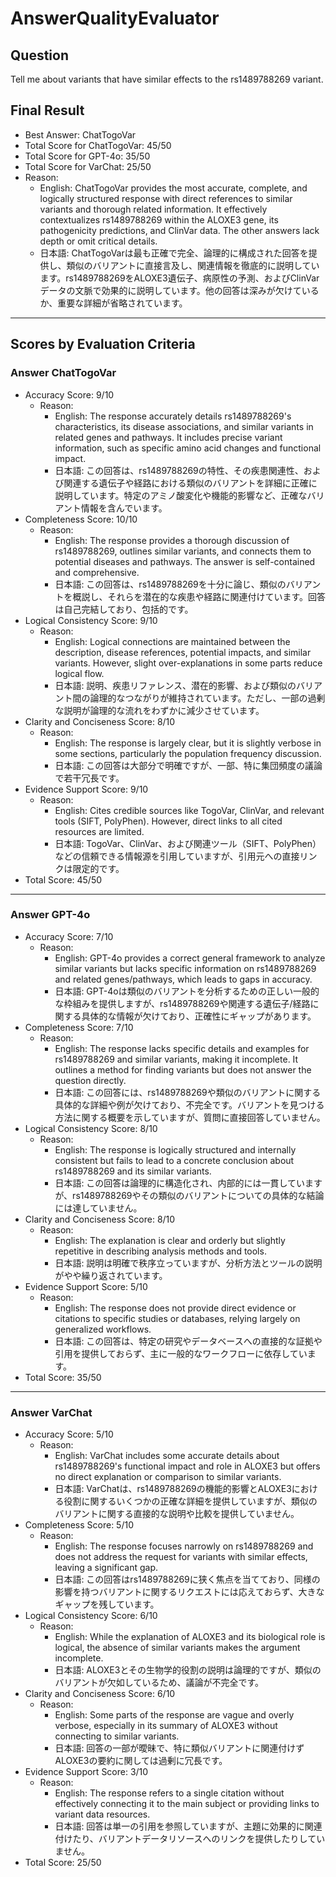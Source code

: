 # AnswerQualityEvaluator

## Question

Tell me about variants that have similar effects to the rs1489788269 variant.

## Final Result

- Best Answer: ChatTogoVar
- Total Score for ChatTogoVar: 45/50
- Total Score for GPT-4o: 35/50
- Total Score for VarChat: 25/50
- Reason:
  - English: ChatTogoVar provides the most accurate, complete, and logically structured response with direct references to similar variants and thorough related information. It effectively contextualizes rs1489788269 within the ALOXE3 gene, its pathogenicity predictions, and ClinVar data. The other answers lack depth or omit critical details.
  - 日本語: ChatTogoVarは最も正確で完全、論理的に構成された回答を提供し、類似のバリアントに直接言及し、関連情報を徹底的に説明しています。rs1489788269をALOXE3遺伝子、病原性の予測、およびClinVarデータの文脈で効果的に説明しています。他の回答は深みが欠けているか、重要な詳細が省略されています。

---

## Scores by Evaluation Criteria

### Answer ChatTogoVar
- Accuracy Score: 9/10
  - Reason: 
    - English: The response accurately details rs1489788269's characteristics, its disease associations, and similar variants in related genes and pathways. It includes precise variant information, such as specific amino acid changes and functional impact.
    - 日本語: この回答は、rs1489788269の特性、その疾患関連性、および関連する遺伝子や経路における類似のバリアントを詳細に正確に説明しています。特定のアミノ酸変化や機能的影響など、正確なバリアント情報を含んでいます。
- Completeness Score: 10/10
  - Reason: 
    - English: The response provides a thorough discussion of rs1489788269, outlines similar variants, and connects them to potential diseases and pathways. The answer is self-contained and comprehensive.
    - 日本語: この回答は、rs1489788269を十分に論じ、類似のバリアントを概説し、それらを潜在的な疾患や経路に関連付けています。回答は自己完結しており、包括的です。
- Logical Consistency Score: 9/10
  - Reason: 
    - English: Logical connections are maintained between the description, disease references, potential impacts, and similar variants. However, slight over-explanations in some parts reduce logical flow.
    - 日本語: 説明、疾患リファレンス、潜在的影響、および類似のバリアント間の論理的なつながりが維持されています。ただし、一部の過剰な説明が論理的な流れをわずかに減少させています。
- Clarity and Conciseness Score: 8/10
  - Reason: 
    - English: The response is largely clear, but it is slightly verbose in some sections, particularly the population frequency discussion.
    - 日本語: この回答は大部分で明確ですが、一部、特に集団頻度の議論で若干冗長です。
- Evidence Support Score: 9/10
  - Reason: 
    - English: Cites credible sources like TogoVar, ClinVar, and relevant tools (SIFT, PolyPhen). However, direct links to all cited resources are limited.
    - 日本語: TogoVar、ClinVar、および関連ツール（SIFT、PolyPhen）などの信頼できる情報源を引用していますが、引用元への直接リンクは限定的です。
- Total Score: 45/50

---

### Answer GPT-4o
- Accuracy Score: 7/10
  - Reason: 
    - English: GPT-4o provides a correct general framework to analyze similar variants but lacks specific information on rs1489788269 and related genes/pathways, which leads to gaps in accuracy.
    - 日本語: GPT-4oは類似のバリアントを分析するための正しい一般的な枠組みを提供しますが、rs1489788269や関連する遺伝子/経路に関する具体的な情報が欠けており、正確性にギャップがあります。
- Completeness Score: 7/10
  - Reason: 
    - English: The response lacks specific details and examples for rs1489788269 and similar variants, making it incomplete. It outlines a method for finding variants but does not answer the question directly.
    - 日本語: この回答には、rs1489788269や類似のバリアントに関する具体的な詳細や例が欠けており、不完全です。バリアントを見つける方法に関する概要を示していますが、質問に直接回答していません。
- Logical Consistency Score: 8/10
  - Reason: 
    - English: The response is logically structured and internally consistent but fails to lead to a concrete conclusion about rs1489788269 and its similar variants.
    - 日本語: この回答は論理的に構造化され、内部的には一貫していますが、rs1489788269やその類似のバリアントについての具体的な結論には達していません。
- Clarity and Conciseness Score: 8/10
  - Reason: 
    - English: The explanation is clear and orderly but slightly repetitive in describing analysis methods and tools.
    - 日本語: 説明は明確で秩序立っていますが、分析方法とツールの説明がやや繰り返されています。
- Evidence Support Score: 5/10
  - Reason: 
    - English: The response does not provide direct evidence or citations to specific studies or databases, relying largely on generalized workflows.
    - 日本語: この回答は、特定の研究やデータベースへの直接的な証拠や引用を提供しておらず、主に一般的なワークフローに依存しています。
- Total Score: 35/50

---

### Answer VarChat
- Accuracy Score: 5/10
  - Reason: 
    - English: VarChat includes some accurate details about rs1489788269's functional impact and role in ALOXE3 but offers no direct explanation or comparison to similar variants.
    - 日本語: VarChatは、rs1489788269の機能的影響とALOXE3における役割に関するいくつかの正確な詳細を提供していますが、類似のバリアントに関する直接的な説明や比較を提供していません。
- Completeness Score: 5/10
  - Reason: 
    - English: The response focuses narrowly on rs1489788269 and does not address the request for variants with similar effects, leaving a significant gap.
    - 日本語: この回答はrs1489788269に狭く焦点を当てており、同様の影響を持つバリアントに関するリクエストには応えておらず、大きなギャップを残しています。
- Logical Consistency Score: 6/10
  - Reason: 
    - English: While the explanation of ALOXE3 and its biological role is logical, the absence of similar variants makes the argument incomplete.
    - 日本語: ALOXE3とその生物学的役割の説明は論理的ですが、類似のバリアントが欠如しているため、議論が不完全です。
- Clarity and Conciseness Score: 6/10
  - Reason: 
    - English: Some parts of the response are vague and overly verbose, especially in its summary of ALOXE3 without connecting to similar variants.
    - 日本語: 回答の一部が曖昧で、特に類似バリアントに関連付けずALOXE3の要約に関しては過剰に冗長です。
- Evidence Support Score: 3/10
  - Reason: 
    - English: The response refers to a single citation without effectively connecting it to the main subject or providing links to variant data resources.
    - 日本語: 回答は単一の引用を参照していますが、主題に効果的に関連付けたり、バリアントデータリソースへのリンクを提供したりしていません。
- Total Score: 25/50